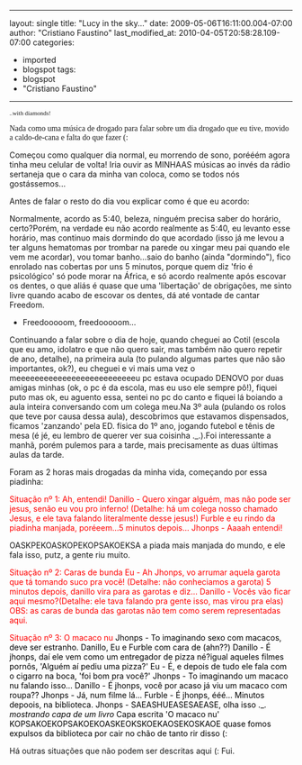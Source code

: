 
---
layout: single
title: "Lucy in the sky..."
date: 2009-05-06T16:11:00.004-07:00
author: "Cristiano Faustino"
last_modified_at: 2010-04-05T20:58:28.109-07:00
categories:
  - imported
  - blogspot
tags:
  - blogspot
  - "Cristiano Faustino"
---

<span style=";font-family:verdana;font-size:78%;">..with diamonds!

<span style="font-family:trebuchet ms;">Nada como uma música de drogado para falar sobre um dia drogado que eu tive, movido a caldo-de-cana e falta do que fazer (:

Começou como qualquer dia normal, eu morrendo de sono, porééém agora tinha meu celular de volta! Iria ouvir as MINHAAS músicas ao invés da rádio sertaneja que o cara da minha van coloca, como se todos nós gostássemos...

Antes de falar o resto do dia vou explicar como é que eu acordo:

Normalmente, acordo as 5:40, beleza, ninguém precisa saber do horário, certo?Porém, na verdade eu não acordo realmente as 5:40, eu levanto esse horário, mas continuo mais dormindo do que acordado (isso já me levou a ter alguns hematomas por trombar na parede ou xingar meu pai quando ele vem me acordar), vou tomar banho...saio do banho (ainda "dormindo"), fico enrolado nas cobertas por uns 5 minutos, porque quem diz 'frio é psicológico' só pode morar na África, e só acordo realmente após escovar os dentes, o que aliás é quase que uma 'libertação' de obrigações, me sinto livre quando acabo de escovar os dentes, dá até vontade de cantar Freedom.

- Freedooooom, freedooooom...

Continuando a falar sobre o dia de hoje, quando cheguei ao Cotil (escola que eu amo, idolatro e que não quero sair, mas também não quero repetir de ano, detalhe), na primeira aula (to pulando algumas partes que não são importantes, ok?), eu cheguei e vi mais uma vez o meeeeeeeeeeeeeeeeeeeeeeeeeeu pc estava ocupado DENOVO por duas amigas minhas (ok, o pc é da escola, mas eu uso ele sempre pô!), fiquei puto mas ok, eu aguento essa, sentei no pc do canto e fiquei lá boiando a aula inteira conversando com um colega meu.Na 3º aula (pulando os rolos que teve por causa dessa aula), descobrimos que estavamos dispensados, ficamos 'zanzando' pela ED. física do 1º ano, jogando futebol e tênis de mesa (é jé, eu lembro de querer ver sua coisinha ._.).Foi interessante a manhã, porém pulemos para a tarde, mais precisamente as duas últimas aulas da tarde.

Foram as 2 horas mais drogadas da minha vida, começando por essa piadinha:


<span style="color: rgb(255, 0, 0);">Situação nº 1: Ah, entendi!
Danillo - Quero xingar alguém, mas não pode ser jesus, senão eu vou pro inferno! (Detalhe: há um colega nosso chamado Jesus, e ele tava falando literalmente desse jesus!)
Furble e eu rindo da piadinha manjada, poréeem...5 minutos depois...
Jhonps - Aaaah entendi!

OASKPEKOASKOPEKOPSAKOEKSA
a piada mais manjada do mundo, e ele fala isso, putz, a gente riu muito.


<span style="color: rgb(255, 0, 0);">Situação nº 2: Caras de bunda
Eu - Ah Jhonps, vo arrumar aquela garota que tá tomando suco pra você! (Detalhe: não conheciamos a garota)
5 minutos depois, danillo vira para as garotas e diz...
Danillo - Vocês vão ficar aqui mesmo?(Detalhe: ele tava falando pra gente isso, mas virou pra elas)
OBS: as caras de bunda das garotas não tem como serem representadas aqui.


<span style="color: rgb(255, 0, 0);">Situação nº 3: O macaco nu
<span style="color: rgb(0, 0, 0);">Jhonps - To imaginando sexo com macacos, deve ser estranho.
Danillo, Eu e Furble com cara de (ahn??)
Danillo - É jhonps, daí ele vem como um entregador de pizza né?igual aqueles filmes pornôs, 'Alguém aí pediu uma pizza?'
Eu - É, e depois de tudo ele fala com o cigarro na boca, 'foi bom pra você?'
Jhonps - To imaginando um macaco nu falando isso...
Danillo - É jhonps, você por acaso já viu um macaco com roupa??
Jhonps - Já, num filme lá...
Furble - É jhonps, ééé...
Minutos depoois, na biblioteca.
Jhonps - SAEASHUEASESAEASE, olha isso ._. *mostrando capa de um livro*
Capa escrita 'O macaco nu'
KOPSAKOEKOPSAKOEKOASKEOKSKOEKAOSEKOSKAOE
quase fomos expulsos da biblioteca por cair no chão de tanto rir disso (:


Há outras situações que não podem ser descritas aqui (:
Fui.